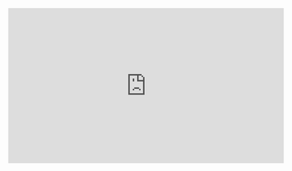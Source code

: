<iframe width="560" height="315" src="https://www.youtube.com/embed/SG2ozNh-27Y?si=mNcAworO5-M23oRq" title="YouTube video player" frameborder="0" allow="accelerometer; autoplay; clipboard-write; encrypted-media; gyroscope; picture-in-picture; web-share" allowfullscreen></iframe>
